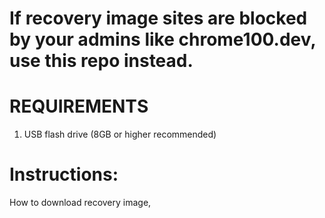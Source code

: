 # If recovery image sites are blocked by your admins like chrome100.dev, use this repo instead.


# REQUIREMENTS
  1. USB flash drive (8GB or higher recommended)


# Instructions:
How to download recovery image,
